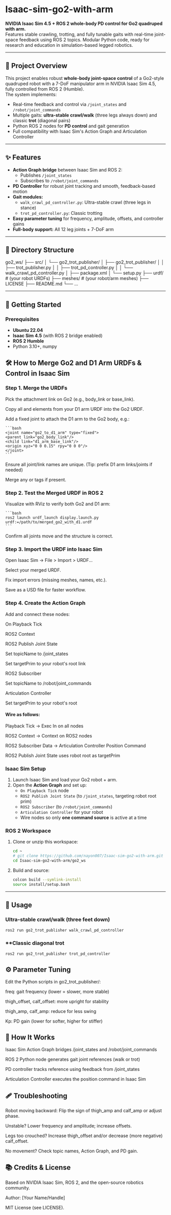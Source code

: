 # Isaac-sim-go2-with-arm

**NVIDIA Isaac Sim 4.5 + ROS 2 whole-body PD control for Go2 quadruped with arm.**  
Features stable crawling, trotting, and fully tunable gaits with real-time joint-space feedback using ROS 2 topics. Modular Python code, ready for research and education in simulation-based legged robotics.

---

## 🦿 Project Overview

This project enables robust **whole-body joint-space control** of a Go2-style quadruped robot with a 7-DoF manipulator arm in NVIDIA Isaac Sim 4.5, fully controlled from ROS 2 (Humble).  
The system implements:

- Real-time feedback and control via `/joint_states` and `/robot/joint_commands`
- Multiple gaits: **ultra-stable crawl/walk** (three legs always down) and classic **trot** (diagonal pairs)
- Python ROS 2 nodes for **PD control** and gait generation
- Full compatibility with Isaac Sim's Action Graph and Articulation Controller

---

## ✨ Features

- **Action Graph bridge** between Isaac Sim and ROS 2:  
  - Publishes `/joint_states`
  - Subscribes to `/robot/joint_commands`
- **PD Controller** for robust joint tracking and smooth, feedback-based motion
- **Gait modules:**  
  - `walk_crawl_pd_controller.py`: Ultra-stable crawl (three legs in stance)
  - `trot_pd_controller.py`: Classic trotting
- **Easy parameter tuning** for frequency, amplitude, offsets, and controller gains
- **Full-body support:** All 12 leg joints + 7-DoF arm

---

## 📁 Directory Structure

go2_ws/
├── src/
│ └── go2_trot_publisher/
│ ├── go2_trot_publisher/
│ │ ├── trot_publisher.py
│ │ ├── trot_pd_controller.py
│ │ └── walk_crawl_pd_controller.py
│ ├── package.xml
│ └── setup.py
├── urdf/ # (your robot URDFs)
├── meshes/ # (your robot/arm meshes)
├── LICENSE
├── README.md
└── ...


---

## 🚀 Getting Started

### Prerequisites

- **Ubuntu 22.04**
- **Isaac Sim 4.5** (with ROS 2 bridge enabled)
- **ROS 2 Humble**
- Python 3.10+, numpy

## 🛠️ How to Merge Go2 and D1 Arm URDFs & Control in Isaac Sim
### Step 1. Merge the URDFs
Pick the attachment link on Go2 (e.g., body_link or base_link).

Copy all <link> and <joint> elements from your D1 arm URDF into the Go2 URDF.

Add a fixed joint to attach the D1 arm to the Go2 body, e.g.:
  
    ```bash
    <joint name="go2_to_d1_arm" type="fixed">
    <parent link="go2_body_link"/>
    <child link="d1_arm_base_link"/>
    <origin xyz="0 0 0.15" rpy="0 0 0"/>
    </joint>
    ```

Ensure all joint/link names are unique.
(Tip: prefix D1 arm links/joints if needed)

Merge any <transmission> or <gazebo> tags if present.

### Step 2. Test the Merged URDF in ROS 2
Visualize with RViz to verify both Go2 and D1 arm:

    ```bash
    ros2 launch urdf_launch display.launch.py urdf:=/path/to/merged_go2_with_d1.urdf
    ```
Confirm all joints move and the structure is correct.

### Step 3. Import the URDF into Isaac Sim
Open Isaac Sim → File > Import > URDF...

Select your merged URDF.

Fix import errors (missing meshes, names, etc.).

Save as a USD file for faster workflow.

### Step 4. Create the Action Graph
Add and connect these nodes:

On Playback Tick

ROS2 Context

ROS2 Publish Joint State

Set topicName to /joint_states

Set targetPrim to your robot's root link

ROS2 Subscriber

Set topicName to /robot/joint_commands

Articulation Controller

Set targetPrim to your robot's root

#### Wire as follows:

Playback Tick → Exec In on all nodes

ROS2 Context → Context on ROS2 nodes

ROS2 Subscriber Data → Articulation Controller Position Command

ROS2 Publish Joint State uses robot root as targetPrim


### Isaac Sim Setup

1. Launch Isaac Sim and load your Go2 robot + arm.
2. Open the **Action Graph** and set up:
    - `On Playback Tick` node
    - `ROS2 Publish Joint State` (to `/joint_states`, targeting robot root prim)
    - `ROS2 Subscriber` (to `/robot/joint_commands`)
    - `Articulation Controller` for your robot
    - Wire nodes so only **one command source** is active at a time

### ROS 2 Workspace

1. Clone or unzip this workspace:
    ```bash
    cd ~
    # git clone https://github.com/nayon007/Isaac-sim-go2-with-arm.git
    cd Isaac-sim-go2-with-arm/go2_ws
    ```
2. Build and source:
    ```bash
    colcon build --symlink-install
    source install/setup.bash
    ```

---

## 🏃 Usage

### **Ultra-stable crawl/walk (three feet down)**
```bash
ros2 run go2_trot_publisher walk_crawl_pd_controller
```
### **Classic diagonal trot
```bash
ros2 run go2_trot_publisher trot_pd_controller
```

## ⚙️ Parameter Tuning
Edit the Python scripts in go2_trot_publisher/:

freq: gait frequency (lower = slower, more stable)

thigh_offset, calf_offset: more upright for stability

thigh_amp, calf_amp: reduce for less swing

Kp: PD gain (lower for softer, higher for stiffer)


## 🧠 How It Works
Isaac Sim Action Graph bridges /joint_states and /robot/joint_commands

ROS 2 Python node generates gait joint references (walk or trot)

PD controller tracks reference using feedback from /joint_states

Articulation Controller executes the position command in Isaac Sim

## 🩹 Troubleshooting
Robot moving backward: Flip the sign of thigh_amp and calf_amp or adjust phase.

Unstable? Lower frequency and amplitude; increase offsets.

Legs too crouched? Increase thigh_offset and/or decrease (more negative) calf_offset.

No movement? Check topic names, Action Graph, and PD gain.

## 📚 Credits & License
Based on NVIDIA Isaac Sim, ROS 2, and the open-source robotics community.

Author: [Your Name/Handle]

MIT License (see LICENSE).
